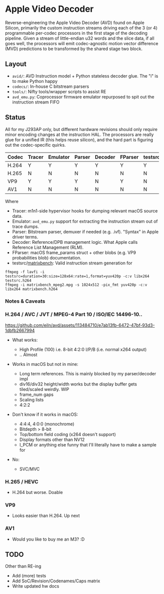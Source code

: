 
# Apple Video Decoder

Reverse-engineering the Apple Video Decoder (AVD) found on Apple Silicon, primarily the custom instruction streams driving each of the 3 (or 4) programmable per-codec processors in the first stage of the decoding pipeline. Given a stream of little-endian u32 words and the slice data, if all goes well, the processors will emit codec-agnostic motion vector difference (MVD) predictions to be transformed by the shared stage two block.


## Layout

- `avid/`: AVD Instruction model + Python stateless decoder glue. The "i" is to make Python happy
- `codecs/`: In-house C bitstream parsers
- `tools/`: Nifty tools/wrapper scripts to assist RE
- `avd_emu.py`: Coprocessor firmware emulator repurposed to spit out the instruction stream FIFO


## Status

All for my J293AP only, but different hardware revisions should only require minor encoding changes at the instruction HAL. The processors are really glue for a unified IR (this helps reuse silicon), and the hard part is figuring out the codec-specific quirks.

| Codec | Tracer | Emulator | Parser | Decoder | FParser | testsrc | matrixbench |
|-------|--------|----------|--------|---------|---------|---------|-------------|
| H.264 | Y      | Y        | Y      | Y       | Y       | Y       | Y           |
| H.265 | N      | N        | N      | N       | N       | N       | N           |
| VP9   | Y      | Y        | Y      | N       | Y       | N       | N           |
| AV1   | N      | N        | N      | N       | N       | N       | N           |

Where
- Tracer: m1n1-side hypervisor hooks for dumping relevant macOS source data.
- Emulator: `avd_emu.py` support for extracting the instruction stream out of trace dumps.
- Parser: Bitstream parser, demuxer if needed (e.g. .ivf). "Syntax" in Apple driver terms.
- Decoder: Reference/DPB management logic. What Apple calls Reference List Management (RLM).
- FParser: macOS frame_params struct + other blobs (e.g. VP9 probabilities blob) documentation.
- testsrc/[matrixbench](http://trac.ffmpeg.org/wiki/FancyFilteringExamples#waveformwithenvelope): Valid instruction stream generation for
```
ffmpeg -f lavfi -i testsrc=duration=30:size=128x64:rate=1,format=yuv420p -c:v libx264 testsrc.h264
ffmpeg -i matrixbench_mpeg2.mpg -s 1024x512 -pix_fmt yuv420p -c:v libx264 matrixbench.h264
```

### Notes & Caveats

### H.264 / AVC / JVT / MPEG-4 Part 10 / ISO/IEC 14496-10..

https://github.com/eiln/avd/assets/113484710/e7ab13fb-6472-47bf-93d3-1dbfb2667994

- What works:
	- High Profile (100) i.e. 8-bit 4:2:0 I/P/B (i.e. normal x264 output)
	- .. Almost

- Works in macOS but not in mine:
	- Long term references. This is mainly blocked by my parser/decoder impl
	- div16/div32 height/width works but the display buffer gets tiled/scaled weirdly. WIP
	- frame_num gaps
	- Scaling lists
	- 4:2:2

- Don't know if it works in macOS:
	- 4:4:4, 4:0:0 (monochrome)
	- Bitdepth > 8-bit
	- Top/bottom field coding (x264 doesn't support)
	- Display formats other than NV12
	- I_PCM or anything else funny that I'll literally have to make a sample for

- No:
	- SVC/MVC


### H.265 / HEVC

- H.264 but worse. Doable


### VP9

- Looks easier than H.264. Up next


### AV1

- Would you like to buy me an M3? :D



## TODO

Other than RE-ing

- Add (more) tests
- Add SoC/Revision/Codenames/Caps matrix
- Write updated hw docs
